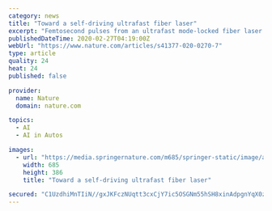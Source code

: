 ```yaml
---
category: news
title: "Toward a self-driving ultrafast fiber laser"
excerpt: "Femtosecond pulses from an ultrafast mode-locked fiber laser can be optimized in real time by combining single-shot spectral measurements with a smart genetic algorithm to actively control and drive the intracavity dynamics. Download PDF The first operation of a laser was recorded by Theodore Maiman in his laboratory notebook on 16 May 1960 ..."
publishedDateTime: 2020-02-27T04:19:00Z
webUrl: "https://www.nature.com/articles/s41377-020-0270-7"
type: article
quality: 24
heat: 24
published: false

provider:
  name: Nature
  domain: nature.com

topics:
  - AI
  - AI in Autos

images:
  - url: "https://media.springernature.com/m685/springer-static/image/art%3A10.1038%2Fs41377-020-0270-7/MediaObjects/41377_2020_270_Fig1_HTML.png"
    width: 685
    height: 386
    title: "Toward a self-driving ultrafast fiber laser"

secured: "C1UzdhiMnTIiN//gxJKFczNUqtt3cxCjY7ic5OSGNm55hSH8xinAdpgnYqX0ztI/MAnDKOP8ZXvHha+KltWYOAMSiYctQLweBy0Shfdn3vAalRiTRuitwAa/T7rjLc0qh5J7MpytmXqVvMaP8ixDqEuwgsSmeXLLNqMVT/UNtMIJHuMWXKE4Tf361+wjjTFoFAjbwCOr6mXLgqfQdPwgs97SivSpcEn4qQypEw15HCIhXDtsmw3p+TM2C1yBPUWdpFA+W6ujFSvznqcthAf3JakfETLB1sIXraObNdTqxEtEAdlfhqRRCOHk+D7j2KqPjmxg+haitihFEccu1hKN8q2Bm5+TjtdCbirdO/jJ+ThUoVk+80ogk+HCK0uV3vMQNCxATh8gf7CkOh5ith0GI8WT6O7BCm3e/RXtyFqXsCAoHKqfZQbnmUCaHgDdWsg7m+neMMCce2uASGnZ7eWysP7Hz1aMzrqvaLqPQrpfm58=;RbQ0UH6Lf5qto8Oa4uTAwQ=="
---
```


